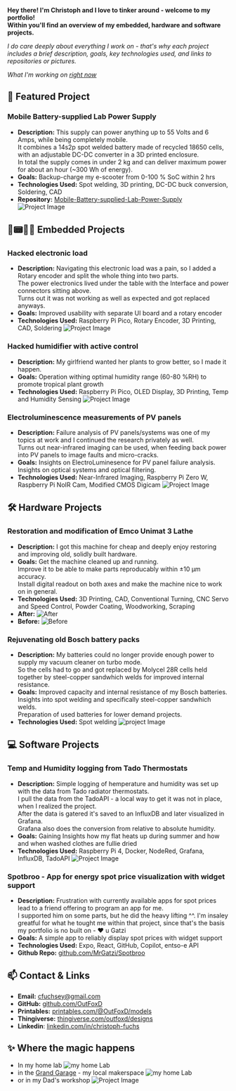 **Hey there! I'm Christoph and I love to tinker around - welcome to my portfolio!  
Within you'll find an overview of my embedded, hardware and software projects.**

*I do care deeply about everything I work on - that's why each project includes a brief description, goals, key technologies used, and links to repositories or pictures.*

*What I'm working on [right now](https://protofox.at/now/)*

## 🚀 Featured Project

### **Mobile Battery-supplied Lab Power Supply**
- **Description:** This supply can power anything up to 55 Volts and 6 Amps, while being completely mobile.  
It combines a 14s2p spot welded battery made of recycled 18650 cells, with an adjustable DC-DC converter in a 3D printed enclosure.  
In total the supply comes in under 2 kg and can deliver maximum power for about an hour (~300 Wh of energy).
- **Goals:** Backup-charge my e-scooter from 0-100 % SoC within 2 hrs
- **Technologies Used:**  Spot welding, 3D printing, DC-DC buck conversion, Soldering, CAD
- **Repository:** [Mobile-Battery-supplied-Lab-Power-Supply](https://github.com/OutFoxD/Mobile-Battery-supplied-Lab-Power-Supply)
![Project Image](docs/ScooterBatt3.jpg)

## 🔋📟🤖🔌 Embedded Projects

### **Hacked electronic load**
- **Description:** Navigating this electronic load was a pain, so I added a Rotary encoder and split the whole thing into two parts.  
The power electronics lived under the table with the Interface and power connectors sitting above.  
Turns out it was not working as well as expected and got replaced anyways.
- **Goals:** Improved usability with separate UI board and a rotary encoder
- **Technologies Used:**  Raspberry Pi Pico, Rotary Encoder, 3D Printing, CAD, Soldering
![Project Image](docs/ElectronicLoad.jpg)

### **Hacked humidifier with active control**
- **Description:** My girlfriend wanted her plants to grow better, so I made it happen.
- **Goals:** Operation withing optimal humidity range (60-80 %RH) to promote tropical plant growth
- **Technologies Used:**  Raspberry Pi Pico, OLED Display, 3D Printing, Temp and Humidity Sensing
![Project Image](docs/HumidityControl.jpg)
 
### **Electroluminescence measurements of PV panels**
- **Description:** Failure analysis of PV panels/systems was one of my topics at work and I continued the research privately as well.  
Turns out near-infrared imaging can be used, when feeding back power into PV panels to image faults and micro-cracks.
- **Goals:** Insights on ElectroLuminesence for PV panel failure analysis.  
Insights on optical systems and optical filtering.
- **Technologies Used:** Near-Infrared Imaging, Raspberry Pi Zero W, Raspberry Pi NoIR Cam, Modified CMOS Digicam
![Project Image](docs/ElectroLuminesence.JPG)

## 🛠️ Hardware Projects

### **Restoration and modification of Emco Unimat 3 Lathe**
- **Description:** I got this machine for cheap and deeply enjoy restoring and improving old, solidly built hardware. 
- **Goals:** Get the machine cleaned up and running.  
Improve it to be able to make parts reproducably within ±10 µm accuracy.  
Install digital readout on both axes and make the machine nice to work on in general.
- **Technologies Used:** 3D Printing, CAD, Conventional Turning, CNC Servo and Speed Control, Powder Coating, Woodworking, Scraping 
- **After:** ![After](docs/EmcoUnimat3After.jpg)
- **Before:** ![Before](docs/EmcoUnimat3Before.jpg)

### **Rejuvenating old Bosch battery packs**
- **Description:** My batteries could no longer provide enough power to supply my vacuum cleaner on turbo mode.  
So the cells had to go and got replaced by Molycel 28R cells held together by steel-copper sandwhich welds for improved internal resistance.
- **Goals:** Improved capacity and internal resistance of my Bosch batteries.  
Insights into spot welding and specifically steel-copper sandwhich welds.  
Preparation of used batteries for lower demand projects.
- **Technologies Used:**  Spot welding
![project Image](docs/BoschBatt2.jpg)

## 💻 Software Projects

### **Temp and Humidity logging from Tado Thermostats**
- **Description:** Simple logging of hemperature and humidity was set up with the data from Tado radiator thermostats.  
I pull the data from the TadoAPI - a local way to get it was not in place, when I realized the project.  
After the data is gatered it's saved to an InfluxDB and later visualized in Grafana.  
Grafana also does the conversion from relative to absolute humidity.
- **Goals:** Gaining Insights how my flat heats up during summer and how and when washed clothes are fullie dried
- **Technologies Used:** Raspberry Pi 4, Docker, NodeRed, Grafana, InfluxDB, TadoAPI
![Project Image](docs/GrafanaTemperatures.jpg)

### **Spotbroo - App for energy spot price visualization with widget support**
- **Description:** Frustration with currently available apps for spot prices lead to a friend offering to program an app for me.  
I supported him on some parts, but he did the heavy lifting ^^. 
I'm insaley greatful for what he tought me within that project, since that's the basis my portfolio is no built on - ❤️ u Gatzi
- **Goals:** A simple app to reliably display spot prices with widget support
- **Technologies Used:** Expo, React, GitHub, Copilot, entso-e API
- **Github Repo:** [github.com/MrGatzi/Spotbroo](https://github.com/MrGatzi/SpotBroo) 

## 📫 Contact & Links
- **Email:** cfuchsey@gmail.com
- **GitHub:** [github.com/OutFoxD](https://github.com/outfoxd)
- **Printables:** [printables.com/@OutFoxD/models](https://www.printables.com/@OutFoxD/models)
- **Thingiverse:** [thingiverse.com/outfoxd/designs](https://www.thingiverse.com/outfoxd/designs)
- **Linkedin**: [linkedin.com/in/christoph-fuchs](https://www.linkedin.com/in/christoph-fuchs-5b9b18214/)

## ✨ Where the magic happens
- In my home lab
![my home Lab](docs/HomeLab.jpg)
- in the [Grand Garage](https://grandgarage.eu/) - my local makerspace
![my home Lab](docs/MeGG.jpg)
- or in my Dad's workshop 
![Project Image](docs/EmcoCompact5.jpg)
